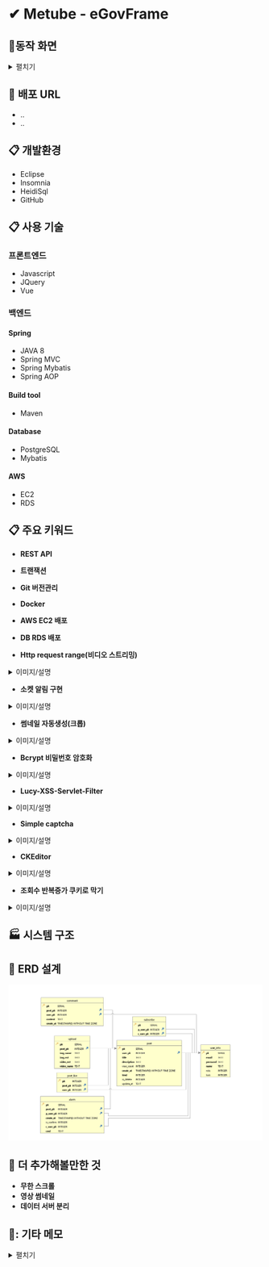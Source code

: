 # ✔ Metube - eGovFrame



## :office:동작 화면
<details markdown="1">
<summary>펼치기</summary>

* **Login Page**
<img src="https://user-images.githubusercontent.com/76906458/130413909-70c5baec-bd5f-424e-94c5-c509f71f1df6.PNG" width="60%" height="60%"/>

* **Main Page**
<img src="https://user-images.githubusercontent.com/76906458/130545155-aaab45af-0388-448d-a948-67b6ad966bbf.PNG"/>

* **Detail Post**
<img src="https://user-images.githubusercontent.com/76906458/130413915-9b6c469a-5024-4d05-a95f-30c2aff4d957.PNG"/>

* **Create Post**
<img src="https://user-images.githubusercontent.com/76906458/130413988-a1022f56-4cf2-42fc-90b3-782bdac35e71.PNG"/>


</details>

## :link: 배포 URL
* ..
* ..

## :clipboard: 개발환경
* Eclipse
* Insomnia
* HeidiSql
* GitHub

## :clipboard: 사용 기술

### 프론트엔드
* Javascript
* JQuery
* Vue

### 백엔드
#### Spring
* JAVA 8
* Spring MVC
* Spring Mybatis
* Spring AOP

#### Build tool
* Maven

#### Database
* PostgreSQL
* Mybatis

#### AWS
* EC2
* RDS

## :clipboard: 주요 키워드
* **REST API**
* **트랜잭션**
* **Git 버전관리**
* **Docker**
* **AWS EC2 배포**
* **DB RDS 배포**

* **Http request range(비디오 스트리밍)**
<details markdown="1">
<summary>이미지/설명</summary>

<img src="https://user-images.githubusercontent.com/76906458/130545397-12016392-ab0e-42a9-a4bc-f147091250c5.gif" width="60%" height="60%"/>

과도한 트래픽 방지하고 동영상 파일이 클경우 로딩이 덜되어도 재생가능<br>
<br>
request 헤더에서 range를 읽고 시작 위치를 지정해주고 range 범위만큼 전송 내용을 넣는다<br>
<br>
8kb로 잘라서 파일의 크기가 크더라도 문제가 되지않게 만들었다<br>

</details>

* **소켓 알림 구현**
<details markdown="1">
<summary>이미지/설명</summary>

![실시간 알림](https://user-images.githubusercontent.com/76906458/130413923-5875410f-3ccc-4f4f-a078-d4889537fbfa.gif)
![알림 목록](https://user-images.githubusercontent.com/76906458/130413966-df17f542-c88c-44eb-a984-16704b27516a.gif)

알림창은 toastr로 구현하였고 onshown함수를 이용하여 알림이 떴을때 DB에 저장하였고<br>
비동기로 작성해 새로고침하지 않아도 동작하게 만들었다.<br>

</details>



* **썸네일 자동생성(크롭)**
<details markdown="1">
<summary>이미지/설명</summary>

<img src="https://user-images.githubusercontent.com/76906458/130545161-b2db0ea5-260a-4bbb-a755-f816712e46f1.PNG" width="70%" height="70%"/>

알림창은 toastr로 구현하였고 onshown함수를 이용하여 알림이 떴을때 DB에 저장하였고<br>
비동기로 작성해 새로고침하지 않아도 동작하게 만들었다.<br>

</details>



* **Bcrypt 비밀번호 암호화**
<details markdown="1">
<summary>이미지/설명</summary>

![user table](https://user-images.githubusercontent.com/76906458/130413904-b62114d5-dd23-484e-8f3d-719337cf4bd1.PNG)

</details>



* **Lucy-XSS-Servlet-Filter**
<details markdown="1">
<summary>이미지/설명</summary>

<img src="https://user-images.githubusercontent.com/76906458/130905525-29a12da6-e854-43a3-a0c4-e23c16781879.PNG" />

lucy 의 필터링은 서블릿 설정으로 적용을 했기 때문에 form-data에 대해서만 적용되고 <br>
Request Raw Body로 넘어가는 JSON에 대해서는 처리해주지 않기때문에 JSON데이터는 jstl로 처리하였다.<br>

</details>



* **Simple captcha**
<details markdown="1">
<summary>이미지/설명</summary>

![캡챠](https://user-images.githubusercontent.com/76906458/130418765-99a31e8b-9621-46e6-9c7d-4a297d5c878c.PNG)

</details>



* **CKEditor**
<details markdown="1">
<summary>이미지/설명</summary>

![ckeditor](https://user-images.githubusercontent.com/76906458/130413853-fb088b0d-dbb6-43eb-a358-d839f38ab457.PNG)

</details>



* **조회수 반복증가 쿠키로 막기**
<details markdown="1">
<summary>이미지/설명</summary>

<img src="https://user-images.githubusercontent.com/76906458/130413990-e3a7d394-feb6-4898-83be-23e5e28bb28b.gif" width="70%" height="70%"/>

쿠키에 조회한 게시물PK를 넣고 다시 게시물에 방문할때 현재 게시물PK가 쿠키에 있나 확인후 없다면 <br>
조회수를 증가시키고 있다면 조회수를 증가시키지 않는다.<br>

</details>



## :factory: 시스템 구조

## :link: ERD 설계
![Metube ERD](erd.PNG)

## :link: 더 추가해볼만한 것
* **무한 스크롤**
* **영상 썸네일**
* **데이터 서버 분리**


## 📝: 기타 메모
<details markdown="1">
<summary>펼치기</summary>

**subscribe**<br>
p_user_pk : parents_user_pk<br>
c_user_pk: child_user_pk<br>

**role**<br>
1 = 게스트<br>
2 = user<br>
3 = admin<br>

**kind**<br>
1 커뮤 게시판<br>
2 자유 게시판 (user, admin)<br>
3 공지 게시판 (admin만)<br>

**is_delete**<br>
0 정상<br>
1 삭제<br>

**lock**<br>
0 정상<br>
1 잠금<br>


</details>
